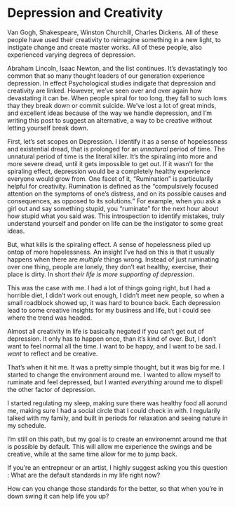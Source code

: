 # Depression and Creativity


Van Gogh, Shakespeare, Winston Churchill, Charles Dickens. All of these people
have used their creativity to reimagine something in a new light, to instigate
change and create master works. All of these people, also experienced varying
degrees of depression.

Abraham Lincoln, Isaac Newton, and the list continues. It’s devastatingly too
common that so many thought leaders of our generation experience depression.
In effect Psychological studies indigate that depression and creativity are
linked. However, we’ve seen over and over again how devastating it can be.
When people spiral for too long, they fall to such lows thay they break down
or commit suicide. We’ve lost a lot of great minds, and excellent ideas
because of the way we handle depression, and I’m writing this post to suggest
an alternative, a way to be creative without letting yourself break down.

First, let’s set scopes on Depression. I identify it as a sense of
hopelessness and existential dread, that is prolonged for an _unnatural_
period of time. The unnatural period of time is the literal killer. It’s the
spiraling into more and more severe dread, until it gets impossible to get
out. If it wasn’t for the spiraling effect, depression would be a completely
healthy experience everyone would grow from. One facet of it, “Rumination” is
particularily helpful for creativity. Rumination is defined as the
“compulsively focused attention on the symptoms of one’s distress, and on its
possible causes and consequences, as opposed to its solutions.” For example,
when you ask a girl out and say something stupid, you “ruminate” for the next
hour about how stupid what you said was. This introspection to identify
mistakes, truly understand yourself and ponder on life can be the instigator
to some great ideas.

But, what kills is the spiraling effect. A sense of hopelessness piled up
ontop of more hopelessness. An insight I’ve had on this is that it usually
happens when there are _multiple_ things wrong. Instead of just ruminating
over one thing, people are lonely, they don’t eat healthy, exercise, their
place is dirty. In short _their life is more supporting of depression_.

This was the case with me. I had a lot of things going right, but I had a
horrible diet, I didn’t work out enough, I didn’t meet new people, so when a
small roadblock showed up, it was hard to bounce back. Each depression lead to
some creative insights for my business and life, but I could see where the
trend was headed.

Almost all creativity in life is basically negated if you can’t get out of
depression. It only has to happen once, than it’s kind of over. But, I don’t
want to feel normal all the time. I want to be happy, and I want to be sad. I
_want_ to reflect and be creative.

That’s when it hit me. It was a pretty simple thought, but it was big for me.
I started to change the environment around me. I wanted to allow myself to
ruminate and feel depressed, but I wanted _everything_ around me to dispell
the other factor of depression.

I started regulating my sleep, making sure there was healthy food all aorund
me, making sure I had a social circle that I could check in with. I regularily
talked with my family, and built in periods for relaxation and seeing nature
in my schedule.

I’m still on this path, but my goal is to create an environemnt around me that
is possible by default. This will allow me experience the swings and be
creative, while at the same time allow for me to jump back.

If you’re an entrepneur or an artist, I highly suggest asking you this
question : What are the default standards in my life right now?

How can you change those standards for the better, so that when you’re in down
swing it can help life you up?


